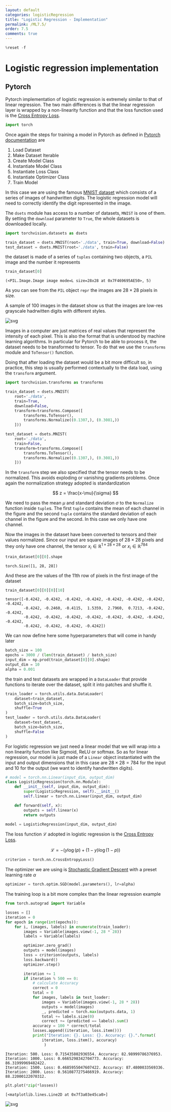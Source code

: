```yaml
---
layout: default
categories: logisticRegression
title: "Logistic Regression - Implementation"
permalink: /ML7.5/
order: 7.5
comments: true
---
```



```python
%reset -f
```

# Logistic regression implementation

## Pytorch
Pytorch implementation of logistic regression is extremely similar to that of linear regression. The two main differences is that the linear regression layer is wrapped by a non-linearity function and that the loss function used is the [Cross Entropy Loss](https://en.wikipedia.org/wiki/Cross_entropy).


```python
import torch
```

Once again the steps for training a model in Pytorch as defined in [Pytorch documentation](https://pytorch.org/tutorials/beginner/blitz/neural_networks_tutorial.html#sphx-glr-beginner-blitz-neural-networks-tutorial-py) are

1. Load Dataset
2. Make Dataset Iterable
3. Create Model Class
4. Instantiate Model Class
5. Instantiate Loss Class
6. Instantiate Optimizer Class
7. Train Model

In this case we are using the famous [MNIST dataset](https://en.wikipedia.org/wiki/MNIST_database) which consists of a series of images of handwritten digits. The logistic regression model will need to correctly identify the digit represented in the image.

The `dsets` module has access to a number of datasets, `MNIST` is one of them. By setting the `download` parameter to `True`, the whole datasets is downloaded locally.


```python
import torchvision.datasets as dsets

train_dataset = dsets.MNIST(root='./data', train=True, download=False)
test_dataset = dsets.MNIST(root='./data', train=False)
```

the dataset is made of a series of `tuples` containing two objects, a `PIL` image and the number it represents


```python
train_dataset[0]
```




    (<PIL.Image.Image image mode=L size=28x28 at 0x7F469695AE50>, 5)



As you can see from the `PIL` object  `repr` the images are $28 \times 28$ pixels in size.

A sample of 100 images in the dataset show us that the images are low-res grayscale hadrwitten digits with different styles.


    
![svg](ML-7.5-logregImplementation_files/ML-7.5-logregImplementation_11_0.svg)
    


Images in a computer are just matrices of real values that represent the intensity of each pixel. This is also the format that is understood by machine learning algorithms. In particular for Pytorch to be able to process it, the dataset needs to be transformed to tensor. To do that we use the `transforms` module and `ToTensor()` function. 

Doing that after loading the dataset would be a bit more difficult so, in practice, this step is usually performed contextually to the data load, using the `transform` argument.


```python
import torchvision.transforms as transforms

train_dataset = dsets.MNIST(
    root='./data', 
    train=True, 
    download=False, 
    transform=transforms.Compose([
        transforms.ToTensor(),
        transforms.Normalize((0.1307,), (0.3081,))
    ]))

test_dataset = dsets.MNIST(
    root='./data', 
    train=False,
    transform=transforms.Compose([
        transforms.ToTensor(),
        transforms.Normalize((0.1307,), (0.3081,))
    ]))
```

In the `transform` step we also specified that the tensor needs to be normalized. This avoids exploding or vanishing gradients problems. Once again the normalization strategy adopted is standardization

$$
z = \frac{x-\mu}{\sigma}
$$

We need to pass the mean $\mu$ and standard deviation $\sigma$ to the `Normalize` function inside `tuple`s. The first `tuple` contains the mean of each channel in the figure and the second `tuple` contains the standard deviation of each channel in the figure and the second. In this case we only have one channel.

Now the images in the dataset have been converted to tensors and their values normalized. Since our input are square images of $28 \times 28$ pixels and they only have one channel, the tensor $x_i \in \mathbb{R}^{1 \times 28 \times 28}$ or $x_i \in \mathbb{R}^{784}$


```python
train_dataset[0][0].shape
```




    torch.Size([1, 28, 28])



And these are the values of the 11th row of pixels in the first image of the dataset


```python
train_dataset[0][0][0][10]
```




    tensor([-0.4242, -0.4242, -0.4242, -0.4242, -0.4242, -0.4242, -0.4242, -0.4242,
            -0.4242, -0.2460, -0.4115,  1.5359,  2.7960,  0.7213, -0.4242, -0.4242,
            -0.4242, -0.4242, -0.4242, -0.4242, -0.4242, -0.4242, -0.4242, -0.4242,
            -0.4242, -0.4242, -0.4242, -0.4242])



We can now define here some hyperparameters that will come in handy later


```python
batch_size = 100
epochs = 3000 / (len(train_dataset) / batch_size)
input_dim = np.prod(train_dataset[0][0].shape)
output_dim = 10
alpha = 0.001
```

the train and test datasets are wrapped in a `DataLoader` that provide functions to iterate over the dataset, split it into patches and shuffle it.


```python
train_loader = torch.utils.data.DataLoader(
    dataset=train_dataset,
    batch_size=batch_size,
    shuffle=True
)
test_loader = torch.utils.data.DataLoader(
    dataset=test_dataset,
    batch_size=batch_size,
    shuffle=False
)
```

For logistic regression we just need a linear model that we will wrap into a non linearity function like Sigmoid, ReLU or softmax. So as for linear regression, our model is just made of a `Linear` object instantiated with the input and output dimensions that in this case are $28 \times 28 = 784$ for the input and $10$ for the output (we want to identify handwritten digits).


```python
# model = torch.nn.Linear(input_dim, output_dim)
class LogisticRegression(torch.nn.Module):
    def __init__(self, input_dim, output_dim):
        super(LogisticRegression, self).__init__()
        self.linear = torch.nn.Linear(input_dim, output_dim)

    def forward(self, x):
        outputs = self.linear(x)
        return outputs

model = LogisticRegression(input_dim, output_dim)
```

The loss function $\mathcal{L}$ adopted in logistic regression is the [Cross Entropy Loss](https://en.wikipedia.org/wiki/Cross_entropy). 

$$
\mathcal{L} = - \left(y \log(p)+(1-y)\log(1-p) \right)
$$


```python
criterion = torch.nn.CrossEntropyLoss()
```

The optimizer we are using is [Stochastic Gradient Descent](https://www.google.com/search?q=stochastic+gradient+descent&oq=stockas&aqs=chrome.2.69i57j0i10l5j0i10i395l2j0i10j0i10i395.1729j1j7&sourceid=chrome&ie=UTF-8) with a preset learning rate $\alpha$


```python
optimizer = torch.optim.SGD(model.parameters(), lr=alpha)
```

The training loop is a bit more complex than the linear regression example


```python
from torch.autograd import Variable

losses = []
iteration = 0
for epoch in range(int(epochs)):
    for i, (images, labels) in enumerate(train_loader):
        images = Variable(images.view(-1, 28 * 28))
        labels = Variable(labels)

        optimizer.zero_grad()
        outputs = model(images)
        loss = criterion(outputs, labels)
        loss.backward()
        optimizer.step()

        iteration += 1
        if iteration % 500 == 0:
            # calculate Accuracy
            correct = 0
            total = 0
            for images, labels in test_loader:
                images = Variable(images.view(-1, 28 * 28))
                outputs = model(images)
                _, predicted = torch.max(outputs.data, 1)
                total += labels.size(0)
                correct += (predicted == labels).sum()
            accuracy = 100 * correct/total
            losses.append((iteration, loss.item()))
            print("Iteration: {}. Loss: {}. Accuracy: {}.".format(
                iteration, loss.item(), accuracy)
                 )
```

    Iteration: 500. Loss: 0.715435802936554. Accuracy: 82.98999786376953.
    Iteration: 1000. Loss: 0.6665298342704773. Accuracy: 86.31999969482422.
    Iteration: 1500. Loss: 0.4685955047607422. Accuracy: 87.4800033569336.
    Iteration: 2000. Loss: 0.5610877275466919. Accuracy: 88.22000122070312.



```python
plt.plot(*zip(*losses))
```




    [<matplotlib.lines.Line2D at 0x7f3a03e45ca0>]




    
![svg](ML-7.5-logregImplementation_files/ML-7.5-logregImplementation_30_1.svg)
    

